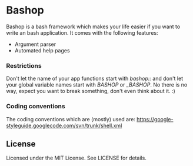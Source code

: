 # Bashop

Bashop is a bash framework which makes your life easier if you want to write an bash application. It comes with the following features:

* Argument parser
* Automated help pages


### Restrictions ###

Don't let the name of your app functions start with _bashop::_ and don't let your global variable names start with _BASHOP_ or _\_BASHOP_.
No there is no way, expect you want to break something, don't even think about it. :)


### Coding conventions ###

The coding conventions which are (mostly) used are: https://google-styleguide.googlecode.com/svn/trunk/shell.xml


## License

Licensed under the MIT License. See LICENSE for details.